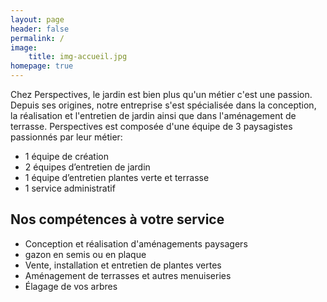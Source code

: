 ```yaml
---
layout: page
header: false
permalink: /
image:
    title: img-accueil.jpg
homepage: true
---
```

Chez Perspectives, le jardin est bien plus qu'un métier c'est une passion. Depuis ses origines, notre entreprise s'est spécialisée dans la conception, la réalisation et l'entretien de jardin ainsi que dans l'aménagement de terrasse.
Perspectives est composée d'une équipe de 3 paysagistes passionnés par leur métier:
* 1 équipe de création
* 2 équipes d’entretien de jardin
* 1 équipe d’entretien plantes verte et terrasse
* 1 service administratif
## Nos compétences à votre service
* Conception et réalisation d'aménagements paysagers
* gazon en semis ou en plaque
* Vente, installation et entretien de plantes vertes
* Aménagement de terrasses et autres menuiseries
* Élagage de vos arbres
